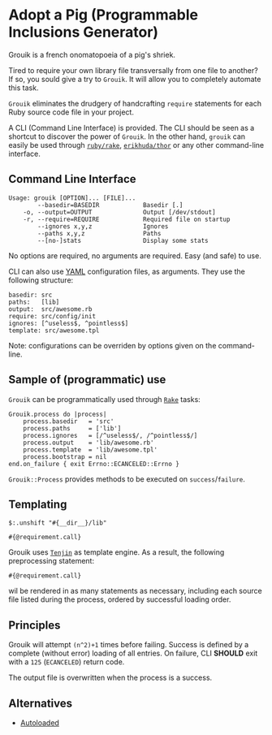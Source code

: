 # Adopt a Pig (Programmable Inclusions Generator)

Grouik is a french onomatopoeia of a pig's shriek.

Tired to require your own library file transversally from one file to
another? If so, you sould give a try to ``Grouik``. It will allow you
to completely automate this task.

``Grouik`` eliminates the drudgery of handcrafting `require`
statements for each Ruby source code file in your project.

A CLI (Command Line Interface) is provided.
The CLI should be seen as a shortcut to discover the power of ``Grouik``.
In the other hand, ``grouik`` can easily be used through
[``ruby/rake``](https://github.com/ruby/rake),
[``erikhuda/thor``](https://github.com/erikhuda/thor)
or any other command-line interface.

## Command Line Interface

~~~~
Usage: grouik [OPTION]... [FILE]...
        --basedir=BASEDIR            Basedir [.]
    -o, --output=OUTPUT              Output [/dev/stdout]
    -r, --require=REQUIRE            Required file on startup
        --ignores x,y,z              Ignores
        --paths x,y,z                Paths
        --[no-]stats                 Display some stats
~~~~

No options are required, no arguments are required. Easy (and safe) to use.

CLI can also use [YAML](https://fr.wikipedia.org/wiki/YAML)
configuration files, as arguments. They use the following structure:

~~~~
basedir: src
paths:   [lib]
output:  src/awesome.rb
require: src/config/init
ignores: [^useless$, ^pointless$]
template: src/awesome.tpl
~~~~

Note: configurations can be overriden by options given on the command-line.

## Sample of (programmatic) use

``Grouik`` can be programmatically used through
[``Rake``](http://rake.rubyforge.org/) tasks:

~~~~{.ruby}
Grouik.process do |process|
    process.basedir   = 'src'
    process.paths     = ['lib']
    process.ignores   = [/^useless$/, /^pointless$/]
    process.output    = 'lib/awesome.rb'
    process.template  = 'lib/awesome.tpl'
    process.bootstrap = nil
end.on_failure { exit Errno::ECANCELED::Errno }
~~~~

``Grouik::Process`` provides methods to be executed on ``success``/``failure``.

## Templating

~~~~{.ruby}
$:.unshift "#{__dir__}/lib"

#{@requirement.call}
~~~~

Grouik uses [``Tenjin``](http://www.kuwata-lab.com/tenjin/) as template engine.
As a result, the following preprocessing statement:

~~~~{.ruby}
#{@requirement.call}
~~~~

wil be rendered in as many statements as necessary,
including each source file listed during the process,
ordered by successful loading order.

## Principles

Grouik will attempt ``(n^2)+1`` times before failing.
Success is defined by a complete (without error) loading of all entries.
On failure, CLI __SHOULD__ exit with a ``125`` (``ECANCELED``) return code.

The output file is overwritten when the process is a success.

## Alternatives

* [Autoloaded](https://njonsson.github.io/autoloaded/)

